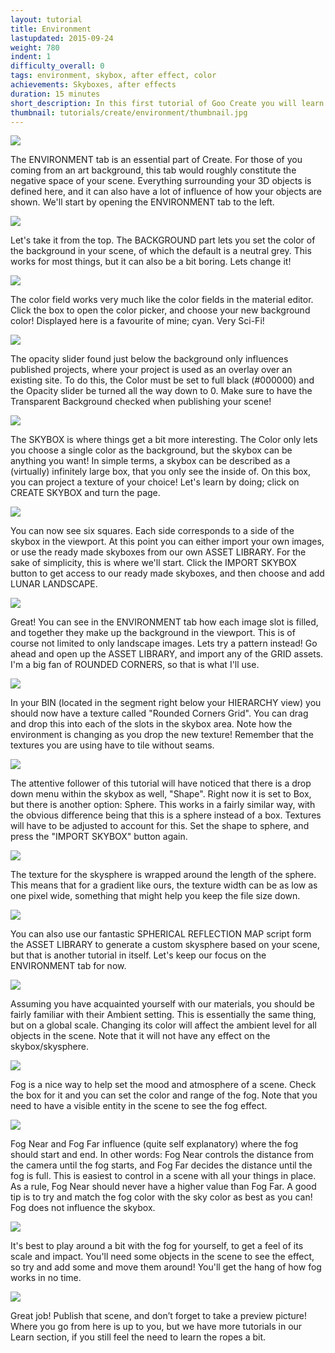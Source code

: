 ```yaml
---
layout: tutorial
title: Environment
lastupdated: 2015-09-24
weight: 780
indent: 1
difficulty_overall: 0
tags: environment, skybox, after effect, color
achievements: Skyboxes, after effects
duration: 15 minutes
short_description: In this first tutorial of Goo Create you will learn how to make a house on water by using entities, the hierarchy and transformation
thumbnail: tutorials/create/environment/thumbnail.jpg
---
```


![](1.jpg)

The ENVIRONMENT tab is an essential part of Create. For those of you coming from an art background, this tab would roughly constitute the negative space of your scene. Everything surrounding your 3D objects is defined here, and it can also have a lot of influence of how your objects are shown. We'll start by opening the ENVIRONMENT tab to the left.

![](2.jpg)

Let's take it from the top. The BACKGROUND part lets you set the color of the background in your scene, of which the default is a neutral grey. This works for most things, but it can also be a bit boring. Lets change it!

![](3.jpg)

The color field works very much like the color fields in the material editor. Click the box to open the color picker, and choose your new background color! Displayed here is a favourite of mine; cyan. Very Sci-Fi!

![](4.jpg)

The opacity slider found just below the background only influences published projects, where your project is used as an overlay over an existing site. To do this, the Color must be set to full black (#000000) and the Opacity slider be turned all the way down to 0. Make sure to have the Transparent Background checked when publishing your scene!

![](5.jpg)

The SKYBOX is where things get a bit more interesting. The Color only lets you choose a single color as the background, but the skybox can be anything you want! In simple terms, a skybox can be described as a (virtually) infinitely large box, that you only see the inside of. On this box, you can project a texture of your choice! Let's learn by doing; click on CREATE SKYBOX and turn the page.

![](6.jpg)

You can now see six squares. Each side corresponds to a side of the skybox in the viewport. At this point you can
either import your own images, or use the ready made skyboxes from our own ASSET LIBRARY. For the sake of
simplicity, this is where we'll start. Click the IMPORT SKYBOX button to get access to our ready made skyboxes, and
then choose and add LUNAR LANDSCAPE.

![](7.jpg)

Great! You can see in the ENVIRONMENT tab how each image slot is filled, and together they make up the
background in the viewport. This is of course not limited to only landscape images. Lets try a pattern instead! Go
ahead and open up the ASSET LIBRARY, and import any of the GRID assets. I'm a big fan of ROUNDED CORNERS, so
that is what I'll use.

![](8.jpg)

In your BIN (located in the segment right below your HIERARCHY view) you should now have a texture called
"Rounded Corners Grid". You can drag and drop this into each of the slots in the skybox area. Note how the
environment is changing as you drop the new texture!
Remember that the textures you are using have to tile without seams.

![](9.jpg)

The attentive follower of this tutorial will have noticed that there is a drop down menu within the skybox as well,
"Shape". Right now it is set to Box, but there is another option: Sphere. This works in a fairly similar way, with the
obvious difference being that this is a sphere instead of a box. Textures will have to be adjusted to account for this.
Set the shape to sphere, and press the "IMPORT SKYBOX" button again.

![](10.jpg)

The texture for the skysphere is wrapped around the length of the sphere. This means that for a gradient like ours,
the texture width can be as low as one pixel wide, something that might help you keep the file size down.

![](11.jpg)

You can also use our fantastic SPHERICAL REFLECTION MAP script form the ASSET LIBRARY to generate a custom
skysphere based on your scene, but that is another tutorial in itself. Let's keep our focus on the ENVIRONMENT tab
for now.

![](12.jpg)

Assuming you have acquainted yourself with our materials, you should be fairly familiar with their Ambient setting.
This is essentially the same thing, but on a global scale. Changing its color will affect the ambient level for all objects
in the scene. Note that it will not have any effect on the skybox/skysphere.

![](13.jpg)

Fog is a nice way to help set the mood and atmosphere of a scene. Check the box for it and you can set the color and range of the fog. Note that you need to have a visible entity in the scene to see the fog effect.

![](14.jpg)

Fog Near and Fog Far influence (quite self explanatory) where the fog should start and end. In other words: Fog Near
controls the distance from the camera until the fog starts, and Fog Far decides the distance until the fog is full. This
is easiest to control in a scene with all your things in place. As a rule, Fog Near should never have a higher value than
Fog Far. A good tip is to try and match the fog color with the sky color as best as you can! Fog does not influence the
skybox.

![](15.jpg)

It's best to play around a bit with the fog for yourself, to get a feel of its scale and impact. You'll need some objects in
the scene to see the effect, so try and add some and move them around! You'll get the hang of how fog works in no
time.

![](16.jpg)

Great job! Publish that scene, and don’t forget to take a preview picture! Where you go from here is up to you, but we
have more tutorials in our Learn section, if you still feel the need to learn the ropes a bit.
